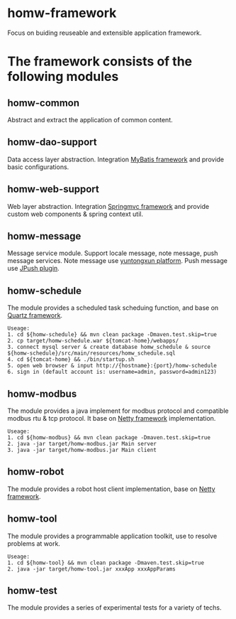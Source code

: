 # homw-framework
Focus on buiding reuseable and extensible application framework.

# The framework consists of the following modules
## homw-common
Abstract and extract the application of common content.

## homw-dao-support
Data access layer abstraction. 
Integration [MyBatis framework](https://blog.mybatis.org/) and provide basic configurations.

## homw-web-support
Web layer abstraction. 
Integration [Springmvc framework](https://docs.spring.io/spring/docs/current/spring-framework-reference/web.html) and provide custom web components & spring context util.

## homw-message
Message service module. 
Support locale message, note message, push message services. 
Note message use [yuntongxun platform](https://www.yuntongxun.com/). 
Push message use [JPush plugin](https://www.yuntongxun.com/).

## homw-schedule
The module provides a scheduled task scheduing function, and base on [Quartz framework](http://www.quartz-scheduler.org/).
```
Useage:
1. cd ${homw-schedule} && mvn clean package -Dmaven.test.skip=true
2. cp target/homw-schedule.war ${tomcat-home}/webapps/
3. connect mysql server & create database homw_schedule & source ${homw-schedule}/src/main/resources/homw_schedule.sql
4. cd ${tomcat-home} && ./bin/startup.sh
5. open web browser & input http://{hostname}:{port}/homw-schedule
6. sign in (default account is: username=admin, password=admin123)
```

## homw-modbus
The module provides a java implement for modbus protocol and compatible modbus rtu & tcp protocol. 
It base on [Netty framework](https://netty.io/) implementation.
```
Useage:
1. cd ${homw-modbus} && mvn clean package -Dmaven.test.skip=true
2. java -jar target/homw-modbus.jar Main server
3. java -jar target/homw-modbus.jar Main client
```

## homw-robot
The module provides a robot host client implementation, base on [Netty framework](https://netty.io/).

## homw-tool
The module provides a programmable application toolkit, use to resolve problems at work.
```
Useage:
1. cd ${homw-tool} && mvn clean package -Dmaven.test.skip=true
2. java -jar target/homw-tool.jar xxxApp xxxAppParams
```

## homw-test
The module provides a series of experimental tests for a variety of techs.
